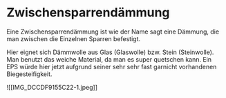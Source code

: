 # Zwischensparrendämmung

Eine Zwischensparrendämmung ist wie der Name sagt eine Dämmung, die man zwischen die Einzelnen Sparren befestigt. 

Hier eignet sich Dämmwolle aus Glas (Glaswolle) bzw. Stein (Steinwolle). Man benutzt das weiche Material, da man es super quetschen kann. Ein EPS würde hier jetzt aufgrund seiner sehr sehr fast garnicht vorhandenen Biegesteifigkeit.

![[IMG_DCCDF9155C22-1.jpeg]]